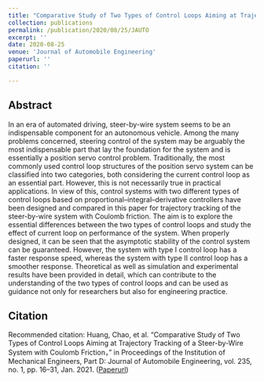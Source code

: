 ```yaml
---
title: "Comparative Study of Two Types of Control Loops Aiming at Trajectory Tracking of a Steer-by-Wire System With Coulomb Friction"
collection: publications
permalink: /publication/2020/08/25/JAUTO
excerpt: ''
date: 2020-08-25
venue: 'Journal of Automobile Engineering'
paperurl: ''
citation: ''

---
```

## Abstract
In an era of automated driving, steer-by-wire system seems to be an indispensable component for an autonomous vehicle. Among the many problems concerned, steering control of the system may be arguably the most indispensable part that lay the foundation for the system and is essentially a position servo control problem. Traditionally, the most commonly used control loop structures of the position servo system can be classified into two categories, both considering the current control loop as an essential part. However, this is not necessarily true in practical applications. In view of this, control systems with two different types of control loops based on proportional–integral–derivative controllers have been designed and compared in this paper for trajectory tracking of the steer-by-wire system with Coulomb friction. The aim is to explore the essential differences between the two types of control loops and study the effect of current loop on performance of the system. When properly designed, it can be seen that the asymptotic stability of the control system can be guaranteed. However, the system with type I control loop has a faster response speed, whereas the system with type II control loop has a smoother response. Theoretical as well as simulation and experimental results have been provided in detail, which can contribute to the understanding of the two types of control loops and can be used as guidance not only for researchers but also for engineering practice.

## Citation
Recommended citation: Huang, Chao, et al. “Comparative Study of Two Types of Control Loops Aiming at Trajectory Tracking of a Steer-by-Wire System with Coulomb Friction，” in Proceedings of the Institution of Mechanical Engineers, Part D: Journal of Automobile Engineering, vol. 235, no. 1, pp. 16–31, Jan. 2021. ([Paperurl](https://www.sciencedirect.com/science/article/pii/S0951832019305034))
